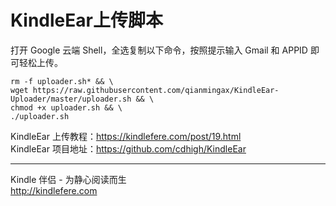 # KindleEar上传脚本

打开 Google 云端 Shell，全选复制以下命令，按照提示输入 Gmail 和 APPID 即可轻松上传。

```
rm -f uploader.sh* && \
wget https://raw.githubusercontent.com/qianmingax/KindleEar-Uploader/master/uploader.sh && \
chmod +x uploader.sh && \
./uploader.sh
```

KindleEar 上传教程：https://kindlefere.com/post/19.html  
KindleEar 项目地址：https://github.com/cdhigh/KindleEar

---

Kindle 伴侣 - 为静心阅读而生  
http://kindlefere.com

